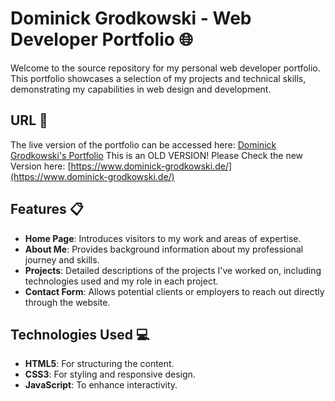 # Dominick Grodkowski - Web Developer Portfolio 🌐

Welcome to the source repository for my personal web developer portfolio. This portfolio showcases a selection of my projects and technical skills, demonstrating my capabilities in web design and development.

## URL 🚀

The live version of the portfolio can be accessed here: [Dominick Grodkowski's Portfolio](https://dominickgrodkowski.github.io/Portfolio/)
This is an OLD VERSION! Please Check the new Version here: [https://www.dominick-grodkowski.de/](https://www.dominick-grodkowski.de/)

## Features 📋

- **Home Page**: Introduces visitors to my work and areas of expertise.
- **About Me**: Provides background information about my professional journey and skills.
- **Projects**: Detailed descriptions of the projects I've worked on, including technologies used and my role in each project.
- **Contact Form**: Allows potential clients or employers to reach out directly through the website.

## Technologies Used 💻

- **HTML5**: For structuring the content.
- **CSS3**: For styling and responsive design.
- **JavaScript**: To enhance interactivity.
